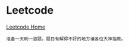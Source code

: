 # Leetcode
[Leetcode Home](https://leetcode.com/problemset/algorithms/)

	准备一天刷一道题，题目有解得不好的地方请各位大神指教。

